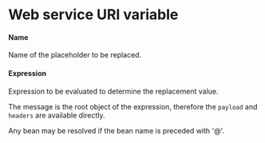 # Web service URI variable
#### Name
Name of the placeholder to be replaced.

#### Expression
Expression to be evaluated to determine the replacement value.

The message is the root object of the expression, therefore the <code>payload</code> and <code>headers</code> are available directly.

Any bean may be resolved if the bean name is preceded with '@'.

